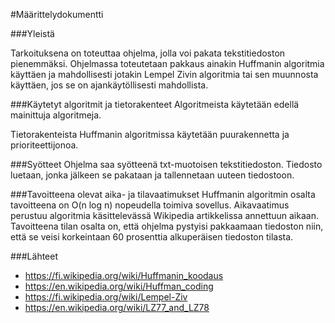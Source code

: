 #Määrittelydokumentti

###Yleistä

Tarkoituksena on toteuttaa ohjelma, jolla voi pakata tekstitiedoston pienemmäksi. Ohjelmassa toteutetaan pakkaus ainakin Huffmanin algoritmia käyttäen ja mahdollisesti jotakin Lempel Zivin algoritmia tai sen muunnosta käyttäen, jos se on ajankäytöllisesti mahdollista.

###Käytetyt algoritmit ja tietorakenteet
Algoritmeista käytetään edellä mainittuja algoritmeja. <br/>

Tietorakenteista Huffmanin algoritmissa käytetään puurakennetta ja prioriteettijonoa.

###Syötteet
Ohjelma saa syötteenä txt-muotoisen tekstitiedoston. Tiedosto luetaan, jonka jälkeen se pakataan ja tallennetaan uuteen tiedostoon.

###Tavoitteena olevat aika- ja tilavaatimukset
Huffmanin algoritmin osalta tavoitteena on O(n log n) nopeudella toimiva sovellus. Aikavaatimus perustuu algoritmia käsittelevässä Wikipedia artikkelissa annettuun aikaan. Tavoitteena tilan osalta on, että ohjelma pystyisi pakkaamaan tiedoston niin, että se veisi korkeintaan 60 prosenttia alkuperäisen tiedoston tilasta.

###Lähteet
* https://fi.wikipedia.org/wiki/Huffmanin_koodaus
* https://en.wikipedia.org/wiki/Huffman_coding
* https://fi.wikipedia.org/wiki/Lempel-Ziv
* https://en.wikipedia.org/wiki/LZ77_and_LZ78

